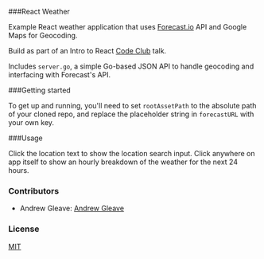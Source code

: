 ###React Weather

Example React weather application that uses [Forecast.io](https://developer.forecast.io) API and Google Maps for Geocoding.

Build as part of an Intro to React [Code Club](http://codeclub.im/2014/07/introduction-react-scratch-kids-lots/) talk.

Includes `server.go`, a simple Go-based JSON API to handle geocoding and interfacing with Forecast's API.

###Getting started

To get up and running, you'll need to set `rootAssetPath` to the absolute path of your cloned repo, and replace the placeholder string in `forecastURL` with your own key.

###Usage

Click the location text to show the location search input. Click anywhere on app itself to show an hourly breakdown of the weather for the next 24 hours.

### Contributors

 * Andrew Gleave: [Andrew Gleave](https://github.com/andrewgleave)

### License

  [MIT](LICENSE)
